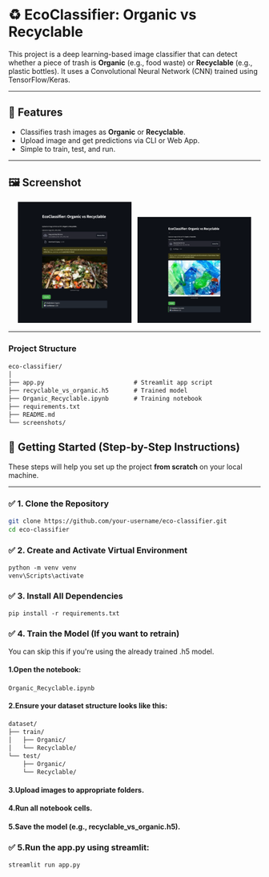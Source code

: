 # ♻️ EcoClassifier: Organic vs Recyclable

This project is a deep learning-based image classifier that can detect whether a piece of trash is **Organic** (e.g., food waste) or **Recyclable** (e.g., plastic bottles). It uses a Convolutional Neural Network (CNN) trained using TensorFlow/Keras.

---

## 📌 Features

- Classifies trash images as **Organic** or **Recyclable**.
- Upload image and get predictions via CLI or Web App.
- Simple to train, test, and run.

---

## 🖼️ Screenshot

<p align="center">
  <img src="screenshots/sso1.png" alt="Organic" width="45%"/>
&nbsp;
  <img src="screenshots/SSR1.png" alt="Recyclable" width="45%"/>
</p>

---

### Project Structure
```
eco-classifier/
│
├── app.py                         # Streamlit app script
├── recyclable_vs_organic.h5       # Trained model
├── Organic_Recyclable.ipynb       # Training notebook
├── requirements.txt
├── README.md
└── screenshots/

```

## 🚀 Getting Started (Step-by-Step Instructions)

These steps will help you set up the project **from scratch** on your local machine.

---

### ✅ 1. Clone the Repository

```bash
git clone https://github.com/your-username/eco-classifier.git
cd eco-classifier
```

### ✅ 2. Create and Activate Virtual Environment 
```
python -m venv venv
venv\Scripts\activate
```

### ✅ 3. Install All Dependencies
```
pip install -r requirements.txt
```
### ✅ 4. Train the Model (If you want to retrain)
You can skip this if you're using the already trained .h5 model.

#### 1.Open the notebook:
  `Organic_Recyclable.ipynb`

#### 2.Ensure your dataset structure looks like this:
```
dataset/
├── train/
│   ├── Organic/
│   └── Recyclable/
└── test/
    ├── Organic/
    └── Recyclable/
```
#### 3.Upload images to appropriate folders.

#### 4.Run all notebook cells.

#### 5.Save the model (e.g., recyclable_vs_organic.h5).

### ✅ 5.Run the app.py using streamlit:
```
streamlit run app.py
```
